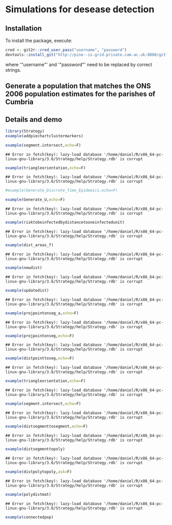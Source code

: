 # Simulations for desease detection




## Installation
To install  the package, execute:

```r
cred <- git2r::cred_user_pass("username", "password")
devtools::install_git("http://pine--is.grid.private.cam.ac.uk:8888/gitlab/dbb31/Strategy.git", credentials = cred)
```
where '"username"' and '"password"' need to be replaced by correct strings.


## Generate a population that matches the ONS 2006 population estimates for the parishes of Cumbria

## Details and demo


```r
library(Strategy)
example(addpiechartclustermarkers)
```



```r
example(segment.intersect,echo=F)
```

```
## Error in fetch(key): lazy-load database '/home/daniel/R/x86_64-pc-linux-gnu-library/3.6/Strategy/help/Strategy.rdb' is corrupt
```



```r
example(triangleorientation,echo=F)
```

```
## Error in fetch(key): lazy-load database '/home/daniel/R/x86_64-pc-linux-gnu-library/3.6/Strategy/help/Strategy.rdb' is corrupt
```



```r
#example(Generate_Discrete_Time_Epidemics,echo=F)
```



```r
example(Generate_U,echo=F)
```

```
## Error in fetch(key): lazy-load database '/home/daniel/R/x86_64-pc-linux-gnu-library/3.6/Strategy/help/Strategy.rdb' is corrupt
```




```r
example(risktobeinfectedbydistancetooneinfectedunit)
```

```
## Error in fetch(key): lazy-load database '/home/daniel/R/x86_64-pc-linux-gnu-library/3.6/Strategy/help/Strategy.rdb' is corrupt
```




```r
example(dist_areas_f)
```

```
## Error in fetch(key): lazy-load database '/home/daniel/R/x86_64-pc-linux-gnu-library/3.6/Strategy/help/Strategy.rdb' is corrupt
```


```r
example(newdist)
```

```
## Error in fetch(key): lazy-load database '/home/daniel/R/x86_64-pc-linux-gnu-library/3.6/Strategy/help/Strategy.rdb' is corrupt
```


```r
example(updatedist)
```

```
## Error in fetch(key): lazy-load database '/home/daniel/R/x86_64-pc-linux-gnu-library/3.6/Strategy/help/Strategy.rdb' is corrupt
```


```r
example(projpointonseg_a,echo=F)
```

```
## Error in fetch(key): lazy-load database '/home/daniel/R/x86_64-pc-linux-gnu-library/3.6/Strategy/help/Strategy.rdb' is corrupt
```


```r
example(projpointonseg,echo=F)
```

```
## Error in fetch(key): lazy-load database '/home/daniel/R/x86_64-pc-linux-gnu-library/3.6/Strategy/help/Strategy.rdb' is corrupt
```


```r
example(distpointtoseg,echo=F)
```

```
## Error in fetch(key): lazy-load database '/home/daniel/R/x86_64-pc-linux-gnu-library/3.6/Strategy/help/Strategy.rdb' is corrupt
```


```r
example(triangleorientation,echo=F)
```

```
## Error in fetch(key): lazy-load database '/home/daniel/R/x86_64-pc-linux-gnu-library/3.6/Strategy/help/Strategy.rdb' is corrupt
```


```r
example(segment.intersect,echo=F)
```

```
## Error in fetch(key): lazy-load database '/home/daniel/R/x86_64-pc-linux-gnu-library/3.6/Strategy/help/Strategy.rdb' is corrupt
```

```r
example(distsegmenttosegment,echo=F)
```

```
## Error in fetch(key): lazy-load database '/home/daniel/R/x86_64-pc-linux-gnu-library/3.6/Strategy/help/Strategy.rdb' is corrupt
```


```r
example(distsegmenttopoly)
```

```
## Error in fetch(key): lazy-load database '/home/daniel/R/x86_64-pc-linux-gnu-library/3.6/Strategy/help/Strategy.rdb' is corrupt
```


```r
example(distpolytopoly,ask=F)
```

```
## Error in fetch(key): lazy-load database '/home/daniel/R/x86_64-pc-linux-gnu-library/3.6/Strategy/help/Strategy.rdb' is corrupt
```


```r
example(polydistmat)
```

```
## Error in fetch(key): lazy-load database '/home/daniel/R/x86_64-pc-linux-gnu-library/3.6/Strategy/help/Strategy.rdb' is corrupt
```


```r
example(connectedpop)
```




